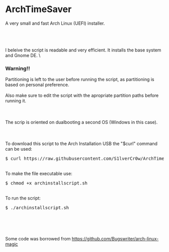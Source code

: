 # ArchTimeSaver
A very small and fast Arch Linux (UEFI) installer.
\
\
\
\
\
I beleive the script is readable and very efficient.
It installs the base system and Gnome DE.
\
### Warning!!
Partitioning is left to the user before running the script,
as partitioning is based on personal preference.
\
\
Also make sure to edit the script with the apropriate partition paths before running it.
\
\
\
\
The scrip is oriented on dualbooting a second OS (Windows in this case).
\
\
\
\
To download this script to the Arch Installation USB the "$curl" command can be used:
<pre>$ curl https://raw.githubusercontent.com/S1lverCr0w/ArchTimeSaver/main/archinstall.sh > archinstallscript.sh</pre>
\
To make the file executable use:
<pre>$ chmod +x archinstallscript.sh</pre>
\
To run the script:
<pre>$ ./archinstallscript.sh</pre>
\
\
\
\
Some code was borrowed from 
https://github.com/Bugswriter/arch-linux-magic
